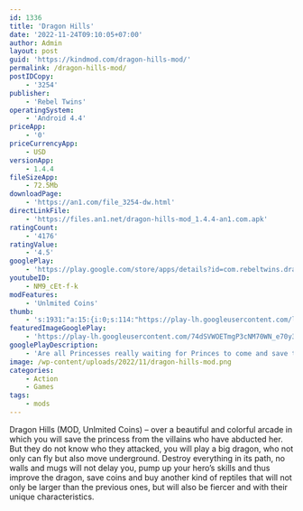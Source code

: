 ```yaml
---
id: 1336
title: 'Dragon Hills'
date: '2022-11-24T09:10:05+07:00'
author: Admin
layout: post
guid: 'https://kindmod.com/dragon-hills-mod/'
permalink: /dragon-hills-mod/
postIDCopy:
    - '3254'
publisher:
    - 'Rebel Twins'
operatingSystem:
    - 'Android 4.4'
priceApp:
    - '0'
priceCurrencyApp:
    - USD
versionApp:
    - 1.4.4
fileSizeApp:
    - 72.5Mb
downloadPage:
    - 'https://an1.com/file_3254-dw.html'
directLinkFile:
    - 'https://files.an1.net/dragon-hills-mod_1.4.4-an1.com.apk'
ratingCount:
    - '4176'
ratingValue:
    - '4.5'
googlePlay:
    - 'https://play.google.com/store/apps/details?id=com.rebeltwins.dragonhills'
youtubeID:
    - NM9_cEt-f-k
modFeatures:
    - 'Unlmited Coins'
thumb:
    - 's:1931:"a:15:{i:0;s:114:"https://play-lh.googleusercontent.com/leZUPBIf2yTqpZVyJoSkUhBJ1uW_Nf3WnJRBqopW59wQlOHFT3m5F7mz18UyBq6lfQ=w526-h296";i:1;s:114:"https://play-lh.googleusercontent.com/Zqn1rinpQfcUO55Z7b8ITECc_Q9zoj2j9EzeDBm-RKrMwUJsiRTCih7yeX739EKwzA=w526-h296";i:2;s:116:"https://play-lh.googleusercontent.com/AKQJYb_VYeQpvMGlPmpiZecvHjMpm76YRXZpC1Yi1KNRJhukBvOynkD4FsB5kaVQWK6b=w526-h296";i:3;s:116:"https://play-lh.googleusercontent.com/kCHcmMdzkFfl51mwbn9yBk12ZPohVkU0Yrtc7WAchAtwZVTHlLwBP2-3yLuXr0rTKhu9=w526-h296";i:4;s:115:"https://play-lh.googleusercontent.com/YVttYmgt1m7q6SyzsvnmqPoleyVbYRYPwU28JgB5B3YqdpjvbRXMRLlL44WAMym73T4=w526-h296";i:5;s:115:"https://play-lh.googleusercontent.com/GaW1onS69BFtcP2IW7Fmmr0mMu49rdE7EvNAOuLFrnKNUKR0C_6fdObikiwd40ow5a8=w526-h296";i:6;s:116:"https://play-lh.googleusercontent.com/v4vNl5ENgTsWB8BjN50K796HCyuD7IFAhoccfjZlaajI67PfBhXCF8AIpQtiTF5EHED5=w526-h296";i:7;s:115:"https://play-lh.googleusercontent.com/5MKx8WWQ1BbHPMVeqpmmYqxvt5tVVGmKvBUpvdhJyDJ0s2D-SxzYYYYiMUesVfQBeRo=w526-h296";i:8;s:116:"https://play-lh.googleusercontent.com/MBAKFa1xOCa2evHTje_gW4iN1Ab76Ayed5IKjoYT3Xpo8ynNBshWkrzzXZA6xfUB1kmu=w526-h296";i:9;s:114:"https://play-lh.googleusercontent.com/i7KZnJdQRzdzBa5AL3u5_pmIW4o7a20C1TdNSvQEyf48GdZ2lx1hh-Nv3DSGTW91Qw=w526-h296";i:10;s:114:"https://play-lh.googleusercontent.com/rGUZn805YXeAO1_D6i96uSufme0aeC03mEbGe9auUCJhOjb1dM0aTdiEBLx5-DHBUg=w526-h296";i:11;s:115:"https://play-lh.googleusercontent.com/lWvGBTRDMTv2en7dRjUPFxgmxXRNjhOYz-w0KlOwOtWQZfBIFkjaIFH700Bz3MGLEm4=w526-h296";i:12;s:115:"https://play-lh.googleusercontent.com/TdcOsYVFsMzjFIctkonAD2McE_6yXHVRvyBxIH-wJY6nRN5qBK2MgOpmhOiKBltS8C8=w526-h296";i:13;s:115:"https://play-lh.googleusercontent.com/6EB1NErlT9b4_X9wrJxNMEvFCNtMEC_hnhWa8pwlE1U50KFG87eFfJwia_-XxT94hk0=w526-h296";i:14;s:114:"https://play-lh.googleusercontent.com/fT71KnKDuvBQjU9ygSae_I-aEilT1WEDYexhsDz0sbXJvYuQqERPvHj4JiS7Ec4YCA=w526-h296";}";'
featuredImageGooglePlay:
    - 'https://play-lh.googleusercontent.com/74dSVWOETmgP3cNM70WN_e70y3W_PUrnvfq21Zj4-X0t7uZNqCpXFlGIDx6PwUcgzA'
googlePlayDescription:
    - 'Are all Princesses really waiting for Princes to come and save them? Not this time!Take control of a very dangerous Dragon in this action-packed adventure and help the furious princess on her revenge mission. Slide down the hills jumping into and out of the ground, crashing and destroying everything on your way.Chase down the knights, conquer new castles and discover new lands!.'
image: /wp-content/uploads/2022/11/dragon-hills-mod.png
categories:
    - Action
    - Games
tags:
    - mods
---
```


Dragon Hills (MOD, Unlmited Coins) – over a beautiful and colorful arcade in which you will save the princess from the villains who have abducted her. But they do not know who they attacked, you will play a big dragon, who not only can fly but also move underground. Destroy everything in its path, no walls and mugs will not delay you, pump up your hero’s skills and thus improve the dragon, save coins and buy another kind of reptiles that will not only be larger than the previous ones, but will also be fiercer and with their unique characteristics.